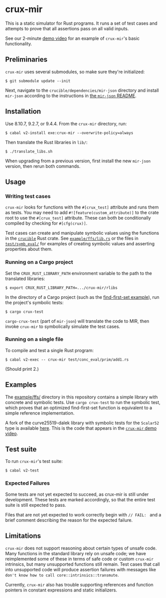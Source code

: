 # crux-mir

This is a static simulator for Rust programs.  It runs a set of test cases and
attempts to prove that all assertions pass on all valid inputs.

See our 2-minute [demo video][video] for an example of `crux-mir`'s basic
functionality.

[video]: https://www.youtube.com/watch?v=dCNQFHjgotU


## Preliminaries

`crux-mir` uses several submodules, so make sure they're initialized:

    $ git submodule update --init

Next, navigate to the `crucible/dependencies/mir-json` directory and install
`mir-json` according to the instructions in [the `mir-json`
README][mir-json-readme].

[mir-json-readme]: https://github.com/GaloisInc/mir-json#readme


## Installation

Use 8.10.7, 9.2.7, or 9.4.4.  From the `crux-mir` directory, run:

    $ cabal v2-install exe:crux-mir --overwrite-policy=always

Then translate the Rust libraries in `lib/`:

    $ ./translate_libs.sh

When upgrading from a previous version, first install the new `mir-json`
version, then rerun both commands.


## Usage

### Writing test cases

`crux-mir` looks for functions with the `#[crux_test]` attribute and runs them
as tests.  You may need to add `#![feature(custom_attribute)]` to the crate
root to use the `#[crux_test]` attribute.  These can both be conditionally
compiled by checking for `#[cfg(crux)]`.

Test cases can create and manipulate symbolic values using the functions in the
[`crucible`](lib/crucible) Rust crate.  See
[`example/ffs/lib.rs`](example/ffs/lib.rs) or the files in
[`test/symb_eval/`](test/symb_eval) for examples of creating symbolic values
and asserting properties about them.

### Running on a Cargo project

Set the `CRUX_RUST_LIBRARY_PATH` environment variable to the path to the
translated libraries:

    $ export CRUX_RUST_LIBRARY_PATH=.../crux-mir/rlibs

In the directory of a Cargo project (such as the [find-first-set
example](example/ffs)), run the project's symbolic tests:

    $ cargo crux-test

`cargo-crux-test` (part of `mir-json`) will translate the code to MIR, then
invoke `crux-mir` to symbolically simulate the test cases.

### Running on a single file

To compile and test a single Rust program:

    $ cabal v2-exec -- crux-mir test/conc_eval/prim/add1.rs

(Should print 2.)


## Examples

The [example/ffs/](example/ffs) directory in this repository contains a simple
library with concrete and symbolic tests.  Use `cargo crux-test` to run the
symbolic test, which proves that an optimized find-first-set function is
equivalent to a simple reference implementation.

A fork of the curve25519-dalek library with symbolic tests for the `Scalar52`
type is available [here][dalek-fork].  This is the code that appears in the
[`crux-mir` demo video][video].

[dalek-fork]: https://github.com/GaloisInc/curve25519-dalek


## Test suite

To run `crux-mir`'s test suite:

    $ cabal v2-test

### Expected Failures

Some tests are not yet expected to succeed, as crux-mir is still under
development. These tests are marked accordingly, so that the entire
test suite is still expected to pass.

Files that are not yet expected to work correctly begin with `// FAIL: ` and
a brief comment describing the reason for the expected failure.


## Limitations

`crux-mir` does not support reasoning about certain types of unsafe code.  Many
functions in the standard library rely on unsafe code; we have reimplemented
some of these in terms of safe code or custom `crux-mir` intrinsics, but many
unsupported functions still remain.  Test cases that call into unsupported code
will produce assertion failures with messages like `don't know how to call
core::intrinsics::transmute`.

Currently, `crux-mir` also has trouble supporting references and function
pointers in constant expressions and static initializers.
